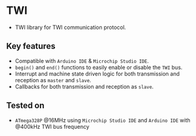 # TWI
- TWI library for TWI communication protocol.

## Key features
- Compatible with `Arduino IDE` & `Microchip Studio IDE`.
- ```begin()``` and ```end()``` functions to easily enable or disable the `TWI` bus.
- Interrupt and machine state driven logic for both transmission and reception as `master` and `slave`.
- Callbacks for both transmission and reception as `slave`.

## Tested on
- `ATmega328P` @16MHz using `Microchip Studio IDE` and `Arduino IDE` with @400kHz TWI bus frequency

